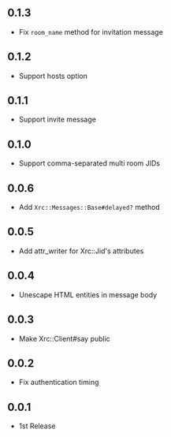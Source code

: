 ## 0.1.3
* Fix `room_name` method for invitation message

## 0.1.2
* Support hosts option

## 0.1.1
* Support invite message

## 0.1.0
* Support comma-separated multi room JIDs

## 0.0.6
* Add `Xrc::Messages::Base#delayed?` method

## 0.0.5
* Add attr_writer for Xrc::Jid's attributes

## 0.0.4
* Unescape HTML entities in message body

## 0.0.3
* Make Xrc::Client#say public

## 0.0.2
* Fix authentication timing

## 0.0.1
* 1st Release
